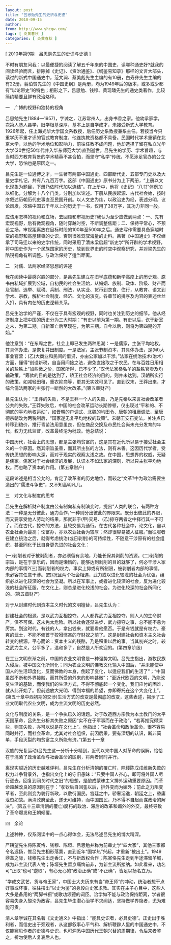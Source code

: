 ```yaml
---
layout: post
title: "吕思勉先生的史识与史德"
date: 2010-09-15
author: 
from: http://www.yhcqw.com/
tags: [ 炎黄春秋 ]
categories: [ 炎黄春秋 ]
---
```



[ 2010年第9期　吕思勉先生的史识与史德 ]


不时有朋友问我：以最便捷的阅读了解五千年来的中国史，读哪种通史好?就我的阅读经验而言，排除掉《史记》、《资治通鉴》、《纲鉴易知录》那样的文言大部头，读过的新式中国通史中，范文澜、蔡美彪先生主编的有10册，白寿彝先生主编的有22册，翦伯赞先生的《中国史纲》是两册，均为1949年后的版本，或多或少都有“以论带史”的特色；相形之下，吕思勉、钱穆、黄现璠先生的通史类著作，比较简约精要且鲜有政治烙印。

一　广博的视野和独特的视角


吕思勉先生(1884—1957)，字诚之，江苏常州人，出身书香之家。他幼承家学，次第人塾人县学，旧学根基深厚，基本上是自学成才，未接受新式大学教育。1926年起，任上海光华大学国文系教授，后任历史系教授兼系主任。若按当今只重学历不重才识的官式教育制度，他连执教资格都不具备。民国时代学术重镇在北京大学，以他的学术地位和影响力，前往任教不成问题，他却选择了留在私立光华大学(20世纪50年代并入华东师范大学)直到逝世。吕先生的学历、学术旨趣，与当时西方教育背景的学术精英不甚合拍，而坚守“私学”传统，不愿涉足官办的公立大学，恐怕也是原因之一。


吕先生是一位通博之才，一生著有两部中国通史、四部断代史、五部专门史以及大量史学札记，共有八九百万字。这部《中国通史》原书分为上下两册，“上册以文化现象为题目，下册乃依时代加以连结”。在上册中，他将《史记》“八书”体例加以细化，分解为十八个门类，分别加以论述。下册从民族起源、古代社会始，按时序叙述历朝历代史事直至民国开创。以人文史为纬，以政治史为经，表述分明，议论风发，浓缩中国五千年以上的历史于一书，仅用了38万字，其功力非同一般。


应该用怎样的视角和立场，去回顾和审视历史?我认为至少应做到两点：一、先有宏观视野，后有微观视角，随时穿越时空，不断调整焦距；二、保持平常心，不预设立场，审视距离放在目标时段的100年至500年之后。通史写作需要具备穿越时空的视野和高屋建瓴的史识，否则很难驾驭海量的史料。吕著《中国通史》不仅继承了司马迁以来的史学传统，同时采用了清末梁启超“新史学”所开辟的学术视野，将中国史作为一个民族国家的历史，放到世界史的时空中观察研究，并对梁先生的酷锐视角有所调整。与政治保持了适当距离。

二　对儒、法两家经济思想的评述


我在阅读中最感兴趣的部分，是吕先生建立在旧学底蕴和新学高度上的历史观。原书由私域扩展到公域，自初民的社会生活始，从婚姻、族制、政体、阶级、财产而及官制、选举、赋税、兵制、刑法，从实业、货币到衣食、住行，从教育、语文到学术、宗教，解析社会制度、经济、文化的演变。各章节的排序及内容的表述丝丝入扣，具有内在的历史逻辑关系。


吕先生治学的严谨，不仅在于具有宏观的视野，同时也关注到历史的细节。他从经济制度上把中国的历史分为三大时期：“有史以前为第一期。有史以后，讫于新室之末，为第二期。自新室亡后至现在，为第三期。自今以后，则将为第四期的开始。”


他注意到：“在东周之世，社会上即已发生两种思潮：一是儒家，主张平均地权，其具体办法，是恢复井田制度。一是法家，主张节制资本，其具体办法，是(甲)大事业官营；(乙)大商业和民间的借贷，亦由公家加以干涉。”法家在统治技术(治术)方面，懂得“创设新税，自当用间接之法，避免直接取之于农民。在与百姓日用相关的盐铁上“加些微之价，国家所得，已不少了。”汉代法家桑弘羊的盐铁官卖及均输政策，“筹款的目的是达到了，矫正社会经济的目的，则并未达到。汉朝所实行的政策，如减轻田租，重农抑商等，更其无实效可见了。直到汉末，王莽出来，才综合儒法两家的主张行一断然的大改革。”(第五章财产)


吕先生认为：“王莽的失败，不是王莽一个人的失败，乃是先秦以来言社会改革者公共的失败。”王莽失败后，中国的社会改革运动长期停顿，仅出现过“平和的、不彻底的平均地权运动”，如晋朝的户调式、北魏的均田令、唐朝的租庸调法，至唐德宗朝改为两税制后，“国家遂无复平均地权的政策”。宋朝王安石变法，关注点已转移到粮价，推行青苗法用意虽良，但在商品交换及市民社会尚未充分发育的年代，权力无祛监督，改革最终沦为秕政。他总结说：


中国历代，社会上的思想，都是主张均贫富的，这是其在近代所以易于接受社会主义的一个原因。然其宗旨虽善，而其所主张的方法，则有未善。这因历代学者，受传统思想的影响太深，而对于现实的观察太浅之故。在中国，思想界的权威，无疑是儒家。儒家对于社会经济的发展，认识本不如法家的深刻，所以只主张平均地权。而忽略了资本的作用。(第五章财产)

这段论述是相当公允的，肯定了改革者的历史地位，而较之“文革?中为政治需要生造出的“儒法斗争史”，又不知高明凡几。

三　对文化与制度的思考


吕先生在解析财产制度由公有制向私有制演变时，提出“人类的联合，有两种方法：一种是无分彼此，通力合作，’一种则分出彼此的界限来。既分出彼此的界限，而又要享受他人劳动的结果，那就非于(甲)交易、(乙)掠夺两者之中择行其一不可了。而在古代，掠夺的方法，且较交易为通行。在古代各种社会中，论文化，自以农业社会为最高；论富办，亦以农业社会为较厚；然却很容易被人征服。”而征服者在建立统治之后，就得考虑统治(或日剥削)的可持续性，不随意干涉原有的社会组织，甚至同化于比自身更先进的社会文化：


(一)剥削者对于被剥削者，亦必须留有余地，乃能长保其剥削的资源。(二)剥削的宗旨，是在于享乐的，因而是懒惰的，能够达到剥削的目的就够了，何必干涉人家内部的事情?(三)而剥削者的权力，事实上抑或有所制限，被剥削者内部的事情，未必容其任意干涉。(四)况且两个社会相遇，武力或以进化较浅的社会为优强，组织必以进化较深的社会为坚凝。所以在军事上，或者进化较深的社会，反为进化较浅的社会所征服，在文化上，则总是进化较浅的社会。为进化较深的社会所同化的。(第五章财产)

对于从封建时代到资本主义时代的文明嬗替，吕先生认为：


封建社会的根源。是以武力互相掠夺。人人都靠武力互相掠夺，则人人的生命财产，俱不可保。这未免太危险。所以社会逐渐进步，武力掠夺之事，总不能不悬为厉禁。到这时代，有钱的人，拿出钱来，就要看他愿否。于是有钱就是有权力。豪爽的武士，不能不俯首于狡猾悭吝的守财奴之前了。这是封建社会和资本主义社会转变的根源。平心而论：资本主义的残酷，乃是积重以后的事。当其初兴之时，较之武力主义，公平多了，温和多了，自然是人所欢迎的。(第四章阶级)


在工业文明东渐之前，中国的农业文明曾是一种强势文明。吕先生指出，游牧民族入侵后，被中国文化所同化；同为农业文明的佛教文化输入中国后，“并未能使中国人的生活印度化，反而佛教的本身，倒起了变化，以适应我们的生活了”；“中国虽然不断和外界接触，而其所受的外来的影响甚微”；“至近代欧西的文明，乃能改变生活的基础，而使我们的生活方式，不得不彻底起一个变化，我们应付的困难，就从此开始了。但前途放大光明、得到幸福的希望，亦即寄托在这个大变化上”。(第五十章中西初期的交涉)生活方式的改变是最彻底的改变，这些表述，揭示了工业文明取代农业文明，成为主流文明的历史必然。


文化与制度的关系，是一个争执已久的话题。对于改造西方宗教为本土教门的太平天国革命，吕先生分析其失败之原因“实不在于军事而在于政治”，“若再推究得深些，则其失败，亦可以说是在文化上”。他指出：“社会革命和政治革命，很不容易同时并行，而社会革命，尤其对社会组织，前因后果，要有深切的认识，断非简单，手段灭裂的均贫富主义所能有济。”(第五十一章

汉族的光复运动)吕先生这一分析十分精到，近代以来中国人对革命的误解，恰恰在于混淆了政治革命与社会革命的区别，将两者同时并行。


离现实越近的历史越难评判，吕先生在分析清朝的覆亡时，除缕陈戊戌维新失败的权力斗争背景外，也指出文化上的守旧愚昧：“只要中国人齐心，即可将外国人尽行逐去，回复到闭关时代之旧”的思想，是酿成蒙昧主义排外运动重要原因。而革命超越改良的原因则在于：“孝钦后自回銮以后，排外变而为媚外；前此之力阻变革者，至此则变为貌行新政，以敷衍国民。宫廷之中，骄奢淫逸，朝廷之上，昏庸泄沓如故。满清政府至此，遂无可维持，而中国国民，乃不得不自起而谋政治的解决”。(第五十三章清朝的覆亡)腐朽的政治、滞后的改革和媚外的外交，最终导致了革命爆发和王朝倾覆。

四　余论

上述种种，仅系阅读中的一点心得体会，无法尽述吕先生的博大精深。


严耕望先生将陈寅恪、钱穆、陈垣、吕思勉并称为前辈史学“四大家”，其他三家都令名远扬，惟吕先生相形落寞，直到近年“国学热”兴起，才重新“被出土”。1949鼎革之际，钱穆先生出走香江，不与新政权合作；陈寅恪先生走到半途滞留羊城，成为非主流代表人物；陈垣先生留京痛悔前非，为新主流所接纳。如此看来，功名可“正取”也可“逆取”，有心无心的“政治正确”或“不正确”，皆足以扬名立万。


“学成文武艺，货与帝王家”，中国士大夫历来有当“帝王师”的冲动，统治者想干点好事或坏事，往往摆出“以史为鉴”的身段向史家求教。其实在主子心目中，这些人大多是备用的“两脚书橱”或歌功颂德的词臣。治学如不能与政治保持距离，学者很容易失身入彀沦为政客，吕先生毕生潜心治学不求闻达，坚持做学界隐者，尤为难能可贵。


清人章学诚在其名著《文史通义》中指出：“能具史识者，必具史德”。正史出于胜利者，而信史出于旁观者，从这部叙事心平气和、解析鞭辟人里的中国通史中，不仅能窥见作者的史德与史识，也可洞悉中国历代王朝兴替的周期律，令后来者鉴之，祈勿使后人复哀后人也。


